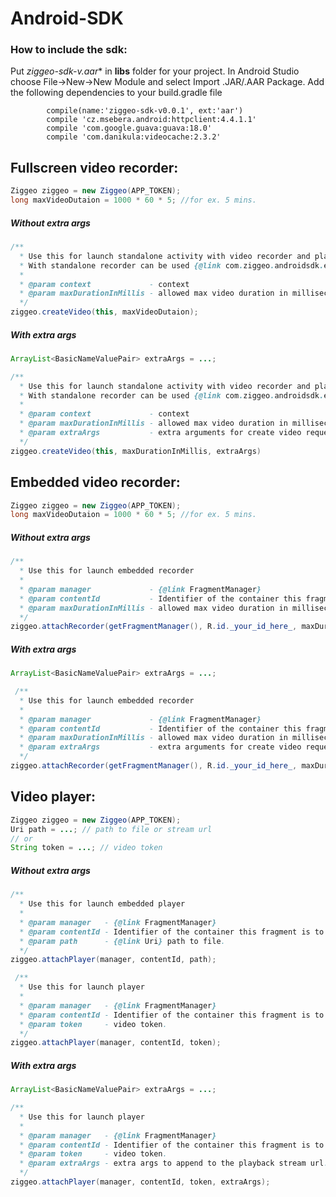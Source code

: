 # Android-SDK
### How to include the sdk:
Put **ziggeo-sdk-v*.aar** in **libs** folder for your project.
In Android Studio choose File->New->New Module and select Import .JAR/.AAR Package.
Add the following dependencies to your build.gradle file
```
        compile(name:'ziggeo-sdk-v0.0.1', ext:'aar')
        compile 'cz.msebera.android:httpclient:4.4.1.1'
        compile 'com.google.guava:guava:18.0'
        compile 'com.danikula:videocache:2.3.2'
```

## Fullscreen video recorder:

```java
Ziggeo ziggeo = new Ziggeo(APP_TOKEN);
long maxVideoDutaion = 1000 * 60 * 5; //for ex. 5 mins.
```
##### Without extra args
```java
/**
  * Use this for launch standalone activity with video recorder and player.
  * With standalone recorder can be used {@link com.ziggeo.androidsdk.eventbus.events.CloseRecorderEvent}
  *
  * @param context             - context
  * @param maxDurationInMillis - allowed max video duration in milliseconds.
  */
ziggeo.createVideo(this, maxVideoDutaion);
```
##### With extra args
```java
ArrayList<BasicNameValuePair> extraArgs = ...;

/**
  * Use this for launch standalone activity with video recorder and player.
  * With standalone recorder can be used {@link com.ziggeo.androidsdk.eventbus.events.CloseRecorderEvent}
  *
  * @param context             - context
  * @param maxDurationInMillis - allowed max video duration in milliseconds.
  * @param extraArgs           - extra arguments for create video request.
  */
ziggeo.createVideo(this, maxDurationInMillis, extraArgs)
```


## Embedded video recorder:

```java
Ziggeo ziggeo = new Ziggeo(APP_TOKEN);
long maxVideoDutaion = 1000 * 60 * 5; //for ex. 5 mins.
```
##### Without extra args
```java
/**
  * Use this for launch embedded recorder
  *
  * @param manager             - {@link FragmentManager}
  * @param contentId           - Identifier of the container this fragment is to be placed in.
  * @param maxDurationInMillis - allowed max video duration in milliseconds.
  */
ziggeo.attachRecorder(getFragmentManager(), R.id._your_id_here_, maxDuration);
```
##### With extra args
```java
ArrayList<BasicNameValuePair> extraArgs = ...;

 /**
  * Use this for launch embedded recorder
  *
  * @param manager             - {@link FragmentManager}
  * @param contentId           - Identifier of the container this fragment is to be placed in.
  * @param maxDurationInMillis - allowed max video duration in milliseconds.
  * @param extraArgs           - extra arguments for create video request.
  */
ziggeo.attachRecorder(getFragmentManager(), R.id._your_id_here_, maxDuration, extraArgs);
```

## Video player:
```java
Ziggeo ziggeo = new Ziggeo(APP_TOKEN);
Uri path = ...; // path to file or stream url
// or
String token = ...; // video token
```
##### Without extra args
```java
/**
  * Use this for launch embedded player
  *
  * @param manager   - {@link FragmentManager}
  * @param contentId - Identifier of the container this fragment is to be placed in.
  * @param path      - {@link Uri} path to file.
  */
ziggeo.attachPlayer(manager, contentId, path);
```

```java
 /**
  * Use this for launch player
  *
  * @param manager   - {@link FragmentManager}
  * @param contentId - Identifier of the container this fragment is to be placed in.
  * @param token     - video token.
  */
ziggeo.attachPlayer(manager, contentId, token);
```

##### With extra args
```java
ArrayList<BasicNameValuePair> extraArgs = ...;

/**
  * Use this for launch player
  *
  * @param manager   - {@link FragmentManager}
  * @param contentId - Identifier of the container this fragment is to be placed in.
  * @param token     - video token.
  * @param extraArgs - extra args to append to the playback stream url.
  */
ziggeo.attachPlayer(manager, contentId, token, extraArgs);
